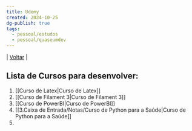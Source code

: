 ```yaml
---
title: Udemy
created: 2024-10-25
dg-publish: true
tags:
  - pessoal/estudos
  - pessoal/quaseumdev
---
```

| [Voltar](1.LIFE/index) | 
## Lista de Cursos para desenvolver:
1. [[Curso de Latex\|Curso de Latex]]
2. [[Curso de Filament 3\|Curso de Filament 3]]
3. [[Curso de PowerBI\|Curso de PowerBI]]
4. [[3.Caixa de Entrada/Notas/Curso de Python para a Saúde\|Curso de Python para a Saúde]]
5. 